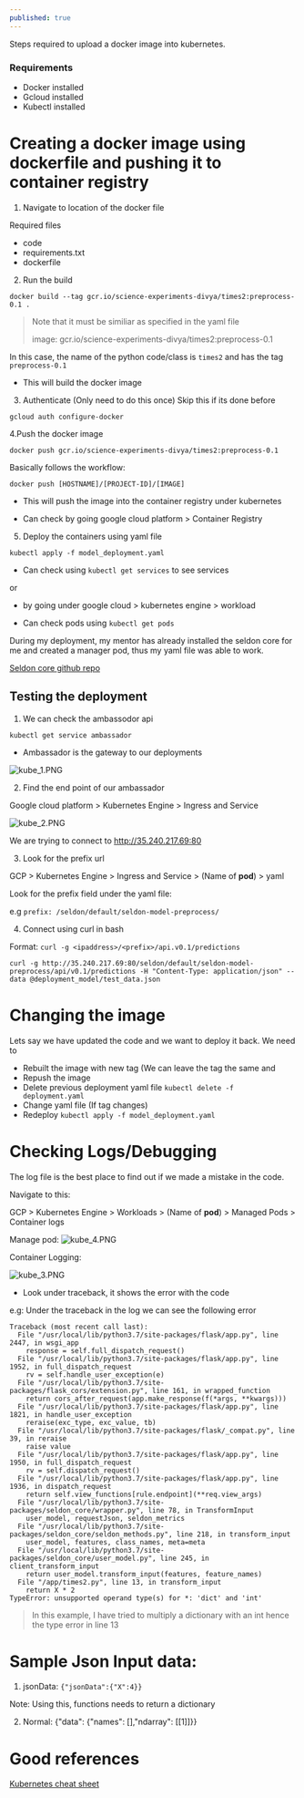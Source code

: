 ```yaml
---
published: true
---
```

Steps required to upload a docker image into kubernetes.

### Requirements
- Docker installed
- Gcloud installed
- Kubectl installed

# Creating a docker image using dockerfile and pushing it to container registry

1. Navigate to location of the docker file

Required files
- code
- requirements.txt
- dockerfile

2. Run the build

`docker build --tag gcr.io/science-experiments-divya/times2:preprocess-0.1 .`

> Note that it must be similiar as specified in the yaml file
>
> image: gcr.io/science-experiments-divya/times2:preprocess-0.1

In this case, the name of the python code/class is `times2` and has the tag `preprocess-0.1`

- This will build the docker image

3. Authenticate (Only need to do this once)
Skip this if its done before

`gcloud auth configure-docker`

4.Push the docker image

`docker push gcr.io/science-experiments-divya/times2:preprocess-0.1`

Basically follows the workflow:

`docker push [HOSTNAME]/[PROJECT-ID]/[IMAGE]`

- This will push the image into the container registry under kubernetes

- Can check by going google cloud platform > Container Registry

5. Deploy the containers using yaml file

`kubectl apply -f model_deployment.yaml`

- Can check using `kubectl get services` to see services

or
- by going under google cloud > kubernetes engine > workload

- Can check pods using `kubectl get pods`



During my deployment, my mentor has already installed the seldon core for me and created a manager pod, thus my yaml file was able to work.

[Seldon core github repo](https://github.com/SeldonIO/seldon-core)

## Testing the deployment

1. We can check the ambassodor api 

`kubectl get service ambassador`

- Ambassador is the gateway to our deployments

![kube_1.PNG]({{site.baseurl}}/img/kube_1.PNG)

2. Find the end point of our ambassador

Google cloud platform > Kubernetes Engine > Ingress and Service

![kube_2.PNG]({{site.baseurl}}/img/kube_2.PNG)

We are trying to connect to  http://35.240.217.69:80

3. Look for the prefix url

GCP > Kubernetes Engine > Ingress and Service > (Name of **pod**) > yaml

Look for the prefix field under the yaml file:

e.g
`prefix: /seldon/default/seldon-model-preprocess/`

4. Connect using curl in bash

Format: `curl -g <ipaddress>/<prefix>/api.v0.1/predictions`


`curl -g http://35.240.217.69:80/seldon/default/seldon-model-preprocess/api/v0.1/predictions -H "Content-Type: application/json" --data @deployment_model/test_data.json`


# Changing the image
Lets say we have updated the code and we want to deploy it back. We need to 
- Rebuilt the image with new tag (We can leave the tag the same and 
- Repush the image
- Delete previous deployment yaml file
`kubectl delete -f deployment.yaml`
- Change yaml file (If tag changes)
- Redeploy
`kubectl apply -f model_deployment.yaml`


# Checking Logs/Debugging

The log file is the best place to find out if we made a mistake in the code.

Navigate to this:

GCP > Kubernetes Engine > Workloads > (Name of **pod**) > Managed Pods > Container logs

Manage pod:
![kube_4.PNG]({{site.baseurl}}/img/kube_4.PNG)


Container Logging:

![kube_3.PNG]({{site.baseurl}}/img/kube_3.PNG)

- Look under traceback, it shows the error with the code

e.g:
Under the traceback in the log we can see the following error
```
Traceback (most recent call last):
  File "/usr/local/lib/python3.7/site-packages/flask/app.py", line 2447, in wsgi_app
    response = self.full_dispatch_request()
  File "/usr/local/lib/python3.7/site-packages/flask/app.py", line 1952, in full_dispatch_request
    rv = self.handle_user_exception(e)
  File "/usr/local/lib/python3.7/site-packages/flask_cors/extension.py", line 161, in wrapped_function
    return cors_after_request(app.make_response(f(*args, **kwargs)))
  File "/usr/local/lib/python3.7/site-packages/flask/app.py", line 1821, in handle_user_exception
    reraise(exc_type, exc_value, tb)
  File "/usr/local/lib/python3.7/site-packages/flask/_compat.py", line 39, in reraise
    raise value
  File "/usr/local/lib/python3.7/site-packages/flask/app.py", line 1950, in full_dispatch_request
    rv = self.dispatch_request()
  File "/usr/local/lib/python3.7/site-packages/flask/app.py", line 1936, in dispatch_request
    return self.view_functions[rule.endpoint](**req.view_args)
  File "/usr/local/lib/python3.7/site-packages/seldon_core/wrapper.py", line 78, in TransformInput
    user_model, requestJson, seldon_metrics
  File "/usr/local/lib/python3.7/site-packages/seldon_core/seldon_methods.py", line 218, in transform_input
    user_model, features, class_names, meta=meta
  File "/usr/local/lib/python3.7/site-packages/seldon_core/user_model.py", line 245, in client_transform_input
    return user_model.transform_input(features, feature_names)
  File "/app/times2.py", line 13, in transform_input
    return X * 2
TypeError: unsupported operand type(s) for *: 'dict' and 'int'
```
> In this example, I have tried to multiply a dictionary with an int hence the type error in line 13

# Sample Json Input data:

1. jsonData:
`{"jsonData":{"X":4}}`

Note: Using this, functions needs to return a dictionary

2. Normal:
{"data": {"names": [],"ndarray": [[1]]}}

# Good references
[Kubernetes cheat sheet](https://kubernetes.io/docs/reference/kubectl/cheatsheet/)
